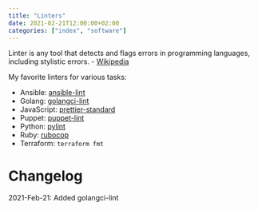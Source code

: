 ```yaml
---
title: "Linters"
date: 2021-02-21T12:00:00+02:00
categories: ["index", "software"]
---
```

Linter is any tool that detects and flags errors in programming languages, including stylistic errors. - [Wikipedia](https://en.wikipedia.org/wiki/Lint_(software))
<!--more-->
My favorite linters for various tasks:
* Ansible: [ansible-lint](https://github.com/willthames/ansible-lint)
* Golang: [golangci-lint](https://github.com/golangci/golangci-lint)
* JavaScript: [prettier-standard](https://www.npmjs.com/package/prettier-standard)
* Puppet: [puppet-lint](http://puppet-lint.com/)
* Python: [pylint](https://www.pylint.org/)
* Ruby: [rubocop](https://rubocop.readthedocs.io/en/latest/)
* Terraform: `terraform fmt`

# Changelog

2021-Feb-21: Added golangci-lint
